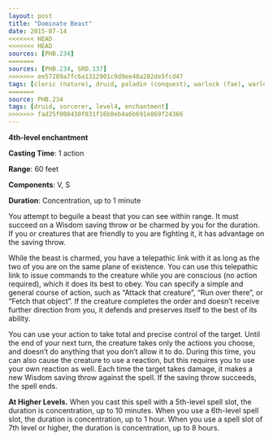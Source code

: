 ```yaml
---
layout: post
title: "Dominate Beast"
date: 2015-07-14
<<<<<<< HEAD
<<<<<<< HEAD
sources: [PHB.234]
=======
sources: [PHB.234, SRD.137]
>>>>>>> ee57289a7fc6a1312901c9d9ee48a282de5fcd47
tags: [cleric (nature), druid, paladin (conquest), warlock (fae), warlock (great old one), sorcerer, level4, enchantment]
=======
source: PHB.234
tags: [druid, sorcerer, level4, enchantment]
>>>>>>> fad25f008430f031f16b0eb4a6b691e869f24366
---
```


**4th-level enchantment**

**Casting Time**: 1 action

**Range**: 60 feet

**Components**: V, S

**Duration**: Concentration, up to 1 minute

You attempt to beguile a beast that you can see within range. It must succeed on a Wisdom saving throw or be charmed by you for the duration. If you or creatures that are friendly to you are fighting it, it has advantage on the saving throw.

While the beast is charmed, you have a telepathic link with it as long as the two of you are on the same plane of existence. You can use this telepathic link to issue commands to the creature while you are conscious (no action required), which it does its best to obey. You can specify a simple and general course of action, such as “Attack that creature”, “Run over there”, or “Fetch that object”. If the creature completes the order and doesn’t receive further direction from you, it defends and preserves itself to the best of its ability.

You can use your action to take total and precise control of the target. Until the end of your next turn, the creature takes only the actions you choose, and doesn’t do anything that you don’t allow it to do. During this time, you can also cause the creature to use a reaction, but this requires you to use your own reaction as well. Each time the target takes damage, it makes a new Wisdom saving throw against the spell. If the saving throw succeeds, the spell ends.

**At Higher Levels.** When you cast this spell with a 5th-level spell slot, the duration is concentration, up to 10 minutes. When you use a 6th-level spell slot, the duration is concentration, up to 1 hour. When you use a spell slot of 7th level or higher, the duration is concentration, up to 8 hours.
